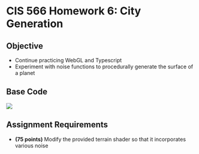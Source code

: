 # CIS 566 Homework 6: City Generation

## Objective
- Continue practicing WebGL and Typescript
- Experiment with noise functions to procedurally generate the surface of a planet

## Base Code
![](img/terrain_fbm.png)

## Assignment Requirements
- __(75 points)__ Modify the provided terrain shader so that it incorporates various noise
